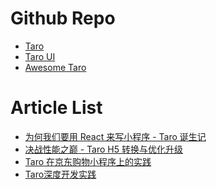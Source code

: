 # Github Repo
* [Taro](https://github.com/NervJS/taro)
* [Taro UI](https://github.com/NervJS/taro-ui)
* [Awesome Taro](https://github.com/NervJS/awesome-taro)

# Article List
* [为何我们要用 React 来写小程序 - Taro 诞生记
](https://aotu.io/notes/2018/06/25/the-birth-of-taro/)
* [决战性能之巅 - Taro H5 转换与优化升级
](https://aotu.io/notes/2019/02/28/taro-h5-optimize/)
* [Taro 在京东购物小程序上的实践
](https://aotu.io/notes/2018/09/11/taro-in-jd/)
* [Taro深度开发实践
](https://aotu.io/notes/2018/11/30/taro_practice/)
